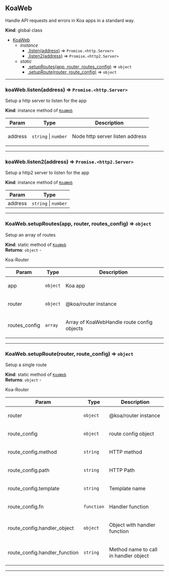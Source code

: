<a name="KoaWeb"></a>

## KoaWeb
<p>Handle API requests and errors in Koa apps in a standard way.</p>

**Kind**: global class  

* [KoaWeb](#KoaWeb)
    * _instance_
        * [.listen(address)](#KoaWeb+listen) ⇒ <code>Promise.&lt;http.Server&gt;</code>
        * [.listen2(address)](#KoaWeb+listen2) ⇒ <code>Promise.&lt;http2.Server&gt;</code>
    * _static_
        * [.setupRoutes(app, router, routes_config)](#KoaWeb.setupRoutes) ⇒ <code>object</code>
        * [.setupRoute(router, route_config)](#KoaWeb.setupRoute) ⇒ <code>object</code>


* * *

<a name="KoaWeb+listen"></a>

### koaWeb.listen(address) ⇒ <code>Promise.&lt;http.Server&gt;</code>
<p>Setup a http server to listen for the app</p>

**Kind**: instance method of [<code>KoaWeb</code>](#KoaWeb)  

| Param | Type | Description |
| --- | --- | --- |
| address | <code>string</code> \| <code>number</code> | <p>Node http server listen address</p> |


* * *

<a name="KoaWeb+listen2"></a>

### koaWeb.listen2(address) ⇒ <code>Promise.&lt;http2.Server&gt;</code>
<p>Setup a http2 server to listen for the app</p>

**Kind**: instance method of [<code>KoaWeb</code>](#KoaWeb)  

| Param | Type |
| --- | --- |
| address | <code>string</code> \| <code>number</code> | 


* * *

<a name="KoaWeb.setupRoutes"></a>

### KoaWeb.setupRoutes(app, router, routes_config) ⇒ <code>object</code>
<p>Setup an array of routes</p>

**Kind**: static method of [<code>KoaWeb</code>](#KoaWeb)  
**Returns**: <code>object</code> - <p>Koa-Router</p>  

| Param | Type | Description |
| --- | --- | --- |
| app | <code>object</code> | <p>Koa app</p> |
| router | <code>object</code> | <p>@koa/router instance</p> |
| routes_config | <code>array</code> | <p>Array of KoaWebHandle route config objects</p> |


* * *

<a name="KoaWeb.setupRoute"></a>

### KoaWeb.setupRoute(router, route_config) ⇒ <code>object</code>
<p>Setup a single route</p>

**Kind**: static method of [<code>KoaWeb</code>](#KoaWeb)  
**Returns**: <code>object</code> - <p>Koa-Router</p>  

| Param | Type | Description |
| --- | --- | --- |
| router | <code>object</code> | <p>@koa/router instance</p> |
| route_config | <code>object</code> | <p>route config object</p> |
| route_config.method | <code>string</code> | <p>HTTP method</p> |
| route_config.path | <code>string</code> | <p>HTTP Path</p> |
| route_config.template | <code>string</code> | <p>Template name</p> |
| route_config.fn | <code>function</code> | <p>Handler function</p> |
| route_config.handler_object | <code>object</code> | <p>Object with handler function</p> |
| route_config.handler_function | <code>string</code> | <p>Method name to call in handler object</p> |


* * *

